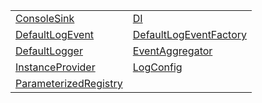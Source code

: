 |                                                              |                                                                |
| ------------------------------------------------------------ | -------------------------------------------------------------- |
| [ConsoleSink](/kernel/class/consolesink)                     | [DI](/kernel/class/di)                                         |
| [DefaultLogEvent](/kernel/class/defaultlogevent)             | [DefaultLogEventFactory](/kernel/class/defaultlogeventfactory) |
| [DefaultLogger](/kernel/class/defaultlogger)                 | [EventAggregator](/kernel/class/eventaggregator)               |
| [InstanceProvider](/kernel/class/instanceprovider)           | [LogConfig](/kernel/class/logconfig)                           |
| [ParameterizedRegistry](/kernel/class/parameterizedregistry) |                                                                |